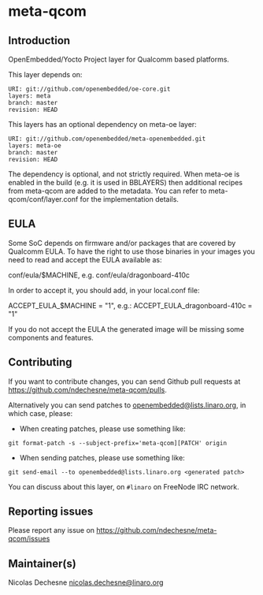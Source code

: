 # meta-qcom

## Introduction

OpenEmbedded/Yocto Project layer for Qualcomm based platforms.

This layer depends on:

```
URI: git://github.com/openembedded/oe-core.git
layers: meta
branch: master
revision: HEAD
```

This layers has an optional dependency on meta-oe layer:

```
URI: git://github.com/openembedded/meta-openembedded.git
layers: meta-oe
branch: master
revision: HEAD
```

The dependency is optional, and not strictly required. When meta-oe is enabled
in the build (e.g. it is used in BBLAYERS) then additional recipes from
meta-qcom are added to the metadata. You can refer to meta-qcom/conf/layer.conf
for the implementation details.

## EULA

Some SoC depends on firmware and/or packages that are covered by
Qualcomm EULA. To have the right to use those binaries in your images
you need to read and accept the EULA available as:

conf/eula/$MACHINE, e.g. conf/eula/dragonboard-410c

In order to accept it, you should add, in your local.conf file:

ACCEPT_EULA_$MACHINE = "1", e.g.: ACCEPT_EULA_dragonboard-410c = "1"

If you do not accept the EULA the generated image will be missing some
components and features.

## Contributing

If you want to contribute changes, you can send Github pull requests at
https://github.com/ndechesne/meta-qcom/pulls.

Alternatively you can send patches to openembedded@lists.linaro.org, in which
case, please: 

* When creating patches, please use something like:

`git format-patch -s --subject-prefix='meta-qcom][PATCH' origin`

* When sending patches, please use something like:

`git send-email --to openembedded@lists.linaro.org <generated patch>`

You can discuss about this layer, on `#linaro` on FreeNode IRC network.

## Reporting issues

Please report any issue on https://github.com/ndechesne/meta-qcom/issues

## Maintainer(s)

Nicolas Dechesne <nicolas.dechesne@linaro.org>
